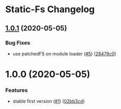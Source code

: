 # Static-Fs Changelog

## [1.0.1](https://github.com/elastic/static-fs/compare/v1.0.0...v1.0.1) (2020-05-05)


### Bug Fixes

* use patchedFS on module loader ([#5](https://github.com/elastic/static-fs/issues/5)) ([28478c0](https://github.com/elastic/static-fs/commit/28478c03eac4adb99deaa806a4e5e5564d2368ec))

# 1.0.0 (2020-05-05)


### Features

* stable first version ([#1](https://github.com/elastic/static-fs/issues/1)) ([02bb3cd](https://github.com/elastic/static-fs/commit/02bb3cdf6662d1235cab4761baf79d444b73aeb4))
